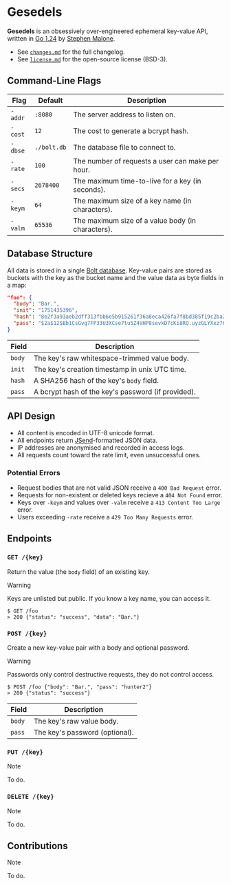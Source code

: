 # Gesedels

**Gesedels** is an obsessively over-engineered ephemeral key-value API, written in [Go 1.24][go] by [Stephen Malone][sm].

- See [`changes.md`][ch] for the full changelog.
- See [`license.md`][li] for the open-source license (BSD-3).

## Command-Line Flags

Flag    | Default     | Description
------- | ----------- | -----------
`-addr` | `:8080`     | The server address to listen on.
`-cost` | `12`        | The cost to generate a bcrypt hash.
`-dbse` | `./bolt.db` | The database file to connect to.
`-rate` | `100`       | The number of requests a user can make per hour.
`-secs` | `2678400`   | The maximum time-to-live for a key (in seconds).
`-keym` | `64`        | The maximum size of a key name (in characters).
`-valm` | `65536`     | The maximum size of a value body (in characters).

## Database Structure

All data is stored in a single [Bolt database][db]. Key-value pairs are stored as buckets with the key as the bucket name and the value data as byte fields in a map:

```json
"foo": {
  "body": "Bar.",
  "init": "1751435396",
  "hash": "8e2f3a93aeb2dff313fbb6e5b915261f36a8eca426fa7f8bd385f19c2ba287ae",
  "pass": "$2a$12$Bb1CsGvg7FP33U3XCse7tu5Z4VHP8sevkD7cKi8RQ.uyzGLYXxz76"
}
```

Field  | Description
------ | -----------
`body` | The key's raw whitespace-trimmed value body.
`init` | The key's creation timestamp in unix UTC time.
`hash` | A SHA256 hash of the key's `body` field.
`pass` | A bcrypt hash of the key's password (if provided).

## API Design

- All content is encoded in UTF-8 unicode format.
- All endpoints return [JSend][js]-formatted JSON data.
- IP addresses are anonymised and recorded in access logs.
- All requests count toward the rate limit, even unsuccessful ones.

### Potential Errors

- Request bodies that are not valid JSON receive a `400 Bad Request` error.
- Requests for non-existent or deleted keys recieve a `404 Not Found` error.
- Keys over `-keym` and values over `-valm` receive a `413 Content Too Large` error.
- Users exceeding `-rate` receive a `429 Too Many Requests` error.

## Endpoints

### `GET /{key}`

Return the value (the `body` field) of an existing key.

> [!WARNING]
> Keys are unlisted but public. If you know a key name, you can access it.

```text
$ GET /foo
> 200 {"status": "success", "data": "Bar."}
```

### `POST /{key}`

Create a new key-value pair with a body and optional password.

> [!WARNING]
> Passwords only control destructive requests, they do not control access.

```text
$ POST /foo {"body": "Bar.", "pass": "hunter2"}
> 200 {"status": "success"}
```

Field  | Description
------ | -----------
`body` | The key's raw value body.
`pass` | The key's password (optional).

### `PUT /{key}`

> [!NOTE]
> To do.

### `DELETE /{key}`

> [!NOTE]
> To do.

## Contributions

> [!NOTE]
> To do.

[ca]: https://caddyserver.com
[ch]: https://github.com/gesedels/gesedels/blob/main/changes.md
[db]: https://github.com/etcd-io/bbolt
[js]: https://github.com/omniti-labs/jsend
[li]: https://github.com/gesedels/gesedels/blob/main/license.md
[go]: https://go.dev/doc/go1.24
[rm]: https://github.com/gesedels/gesedels/blob/main/readme.md
[sm]: https://github.com/gesedels
